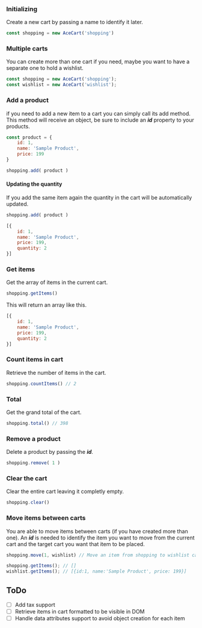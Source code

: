 ### Initializing

Create a new cart by passing a name to identify it later.

```javascript
const shopping = new AceCart('shopping')
```
### Multiple carts
You can create more than one cart if you need, maybe you want to have a separate one to hold a wishlist.

```javascript
const shopping = new AceCart('shopping');
const wishlist = new AceCart('wishlist');
```

### Add a product
if you need to add a new item to a cart you can simply call its add method. This method will receive an object, be sure to include an ***id*** property to your products.

```javascript
const product = {
	id: 1,
	name: 'Sample Product',
	price: 199
}

shopping.add( product )
```
#### Updating the quantity
If you add the same item again the quantity in the cart will be automatically updated.
```javascript
shopping.add( product )
```
```javascript
[{
	id: 1,
	name: 'Sample Product',
	price: 199,
	quantity: 2
}]
```

### Get items
Get the array of items in the current cart.
```javascript
shopping.getItems()
```

This will return an array like this.
```javascript
[{
	id: 1,
	name: 'Sample Product',
	price: 199,
	quantity: 2
}]
```
### Count items in cart
Retrieve the number of items in the cart.
```javascript
shopping.countItems() // 2
```

### Total
Get the grand total of the cart.
```javascript
shopping.total() // 398
```


### Remove a product
Delete a product by passing the ***id***.

```javascript
shopping.remove( 1 )
```

### Clear  the cart
Clear the entire cart leaving it completly empty.

```javascript
shopping.clear()
```

### Move items between carts
You are able to move items between carts (if you have created more than one). An ***id*** is needed to identify the item you want to move from the current cart and the target cart you want that item to be placed.

```javascript
shopping.move(1, wishlist) // Move an item from shopping to wishlist cart

shopping.getItems(); // []
wishlist.getItems(); // [{id:1, name:'Sample Product', price: 199}]
```

## ToDo

 - [ ] Add tax support
 - [ ] Retrieve items in cart formatted to be visible in DOM
 - [ ] Handle data attributes support to avoid object creation for each item
